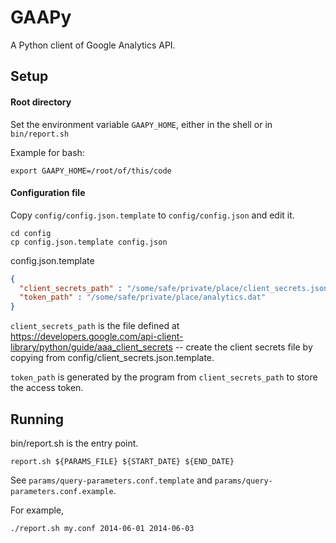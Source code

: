 # GAAPy
A Python client of Google Analytics API.

## Setup

#### Root directory
Set the environment variable `GAAPY_HOME`, either in the shell or 
in `bin/report.sh`

Example for bash:
```Shell
export GAAPY_HOME=/root/of/this/code
```

#### Configuration file

Copy `config/config.json.template` to `config/config.json` and edit it.
```Shell
cd config
cp config.json.template config.json
```

config.json.template
```JSON
{
  "client_secrets_path" : "/some/safe/private/place/client_secrets.json",
  "token_path" : "/some/safe/private/place/analytics.dat"
}
```

`client_secrets_path` is the file defined at
https://developers.google.com/api-client-library/python/guide/aaa_client_secrets --
create the client secrets file by copying from config/client_secrets.json.template.


`token_path` is generated by the program from `client_secrets_path` to store
the access token.

## Running

bin/report.sh is the entry point.

```Shell
report.sh ${PARAMS_FILE} ${START_DATE} ${END_DATE}
```

See `params/query-parameters.conf.template` and
`params/query-parameters.conf.example`.

For example,

```Shell
./report.sh my.conf 2014-06-01 2014-06-03
 ```

